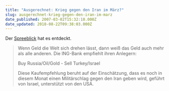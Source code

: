 ```yaml
---
title: "Ausgerechnet: Krieg gegen den Iran im März?"
slug: ausgerechnet-krieg-gegen-den-iran-im-marz
date_published: 2007-03-02T15:32:10.000Z
date_updated: 2018-08-22T09:38:03.000Z
---
```


Der [Spreeblick](http://www.spreeblick.com/2007/03/02/ausgerechnet-krieg-gegen-den-iran-im-marz/) hat es entdeckt.

> Wenn Geld die Welt sich drehen lässt, dann weiß das Geld auch mehr als alle anderen. Die ING-Bank empfiehlt ihren Anlegern:
> 
> Buy Russia/Oil/Gold - Sell Turkey/Israel
> 
> Diese Kaufempfehlung beruht auf der Einschätzung, dass es noch in diesem Monat einen Militärschlag gegen den Iran geben wird, geführt von Israel, unterstützt von den USA.
